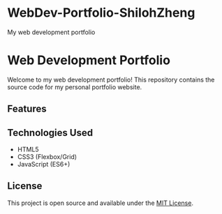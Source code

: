 # WebDev-Portfolio-ShilohZheng
My web development portfolio
# Web Development Portfolio

Welcome to my web development portfolio! This repository contains the source code for my personal portfolio website.

## Features



## Technologies Used

- HTML5
- CSS3 (Flexbox/Grid)
- JavaScript (ES6+)

## License

This project is open source and available under the [MIT License](LICENSE).
